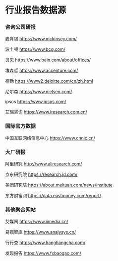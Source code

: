 # 行业报告数据源


### 咨询公司研报

麦肯锡 
https://www.mckinsey.com/

波士顿
https://www.bcg.com/


贝恩 
https://www.bain.com/about/offices/


埃森哲
https://www.accenture.com/


德勤
https://www2.deloitte.com/cn/zh.html


尼尔森
https://www.nielsen.com/

ipsos
https://www.ipsos.com/


艾瑞咨询
https://www.iresearch.com.cn/


### 国际官方数据

中国互联网络信息中心
https://www.cnnic.cn/


### 大厂研报 

阿里研究
http://www.aliresearch.com/

京东研究院 
https://research.jd.com/


美团研究院
https://about.meituan.com/news/institute

东方财富网
https://data.eastmoney.com/report/

### 其他聚合网站

艾媒网
https://www.iimedia.cn/

易观智库
https://www.analysys.cn/

行行查
https://www.hanghangcha.com/


发现报告
https://www.fxbaogao.com/



